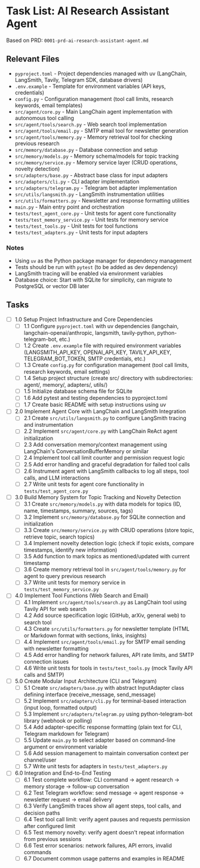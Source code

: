# Task List: AI Research Assistant Agent

Based on PRD: `0001-prd-ai-research-assistant-agent.md`

## Relevant Files

- `pyproject.toml` - Project dependencies managed with uv (LangChain, LangSmith, Tavily, Telegram SDK, database drivers)
- `.env.example` - Template for environment variables (API keys, credentials)
- `config.py` - Configuration management (tool call limits, research keywords, email templates)
- `src/agent/core.py` - Main LangChain agent implementation with autonomous tool calling
- `src/agent/tools/search.py` - Web search tool implementation
- `src/agent/tools/email.py` - SMTP email tool for newsletter generation
- `src/agent/tools/memory.py` - Memory retrieval tool for checking previous research
- `src/memory/database.py` - Database connection and setup
- `src/memory/models.py` - Memory schema/models for topic tracking
- `src/memory/service.py` - Memory service layer (CRUD operations, novelty detection)
- `src/adapters/base.py` - Abstract base class for input adapters
- `src/adapters/cli.py` - CLI adapter implementation
- `src/adapters/telegram.py` - Telegram bot adapter implementation
- `src/utils/langsmith.py` - LangSmith instrumentation utilities
- `src/utils/formatters.py` - Newsletter and response formatting utilities
- `main.py` - Main entry point and orchestration
- `tests/test_agent_core.py` - Unit tests for agent core functionality
- `tests/test_memory_service.py` - Unit tests for memory service
- `tests/test_tools.py` - Unit tests for tool functions
- `tests/test_adapters.py` - Unit tests for input adapters

### Notes

- Using `uv` as the Python package manager for dependency management
- Tests should be run with `pytest` (to be added as dev dependency)
- LangSmith tracing will be enabled via environment variables
- Database choice: Start with SQLite for simplicity, can migrate to PostgreSQL or vector DB later

## Tasks

- [ ] 1.0 Setup Project Infrastructure and Core Dependencies
  - [ ] 1.1 Configure `pyproject.toml` with uv dependencies (langchain, langchain-openai/anthropic, langsmith, tavily-python, python-telegram-bot, etc.)
  - [ ] 1.2 Create `.env.example` file with required environment variables (LANGSMITH_API_KEY, OPENAI_API_KEY, TAVILY_API_KEY, TELEGRAM_BOT_TOKEN, SMTP credentials, etc.)
  - [ ] 1.3 Create `config.py` for configuration management (tool call limits, research keywords, email settings)
  - [ ] 1.4 Setup project structure (create src/ directory with subdirectories: agent/, memory/, adapters/, utils/)
  - [ ] 1.5 Initialize database schema file for SQLite
  - [ ] 1.6 Add pytest and testing dependencies to pyproject.toml
  - [ ] 1.7 Create basic README with setup instructions using uv

- [ ] 2.0 Implement Agent Core with LangChain and LangSmith Integration
  - [ ] 2.1 Create `src/utils/langsmith.py` to configure LangSmith tracing and instrumentation
  - [ ] 2.2 Implement `src/agent/core.py` with LangChain ReAct agent initialization
  - [ ] 2.3 Add conversation memory/context management using LangChain's ConversationBufferMemory or similar
  - [ ] 2.4 Implement tool call limit counter and permission request logic
  - [ ] 2.5 Add error handling and graceful degradation for failed tool calls
  - [ ] 2.6 Instrument agent with LangSmith callbacks to log all steps, tool calls, and LLM interactions
  - [ ] 2.7 Write unit tests for agent core functionality in `tests/test_agent_core.py`

- [ ] 3.0 Build Memory System for Topic Tracking and Novelty Detection
  - [ ] 3.1 Create `src/memory/models.py` with data models for topics (ID, name, timestamps, summary, sources, tags)
  - [ ] 3.2 Implement `src/memory/database.py` for SQLite connection and initialization
  - [ ] 3.3 Create `src/memory/service.py` with CRUD operations (store topic, retrieve topic, search topics)
  - [ ] 3.4 Implement novelty detection logic (check if topic exists, compare timestamps, identify new information)
  - [ ] 3.5 Add function to mark topics as mentioned/updated with current timestamp
  - [ ] 3.6 Create memory retrieval tool in `src/agent/tools/memory.py` for agent to query previous research
  - [ ] 3.7 Write unit tests for memory service in `tests/test_memory_service.py`

- [ ] 4.0 Implement Tool Functions (Web Search and Email)
  - [ ] 4.1 Implement `src/agent/tools/search.py` as LangChain tool using Tavily API for web search
  - [ ] 4.2 Add source specification logic (GitHub, arXiv, general web) to search tool
  - [ ] 4.3 Create `src/utils/formatters.py` for newsletter template (HTML or Markdown format with sections, links, insights)
  - [ ] 4.4 Implement `src/agent/tools/email.py` for SMTP email sending with newsletter formatting
  - [ ] 4.5 Add error handling for network failures, API rate limits, and SMTP connection issues
  - [ ] 4.6 Write unit tests for tools in `tests/test_tools.py` (mock Tavily API calls and SMTP)

- [ ] 5.0 Create Modular Input Architecture (CLI and Telegram)
  - [ ] 5.1 Create `src/adapters/base.py` with abstract InputAdapter class defining interface (receive_message, send_message)
  - [ ] 5.2 Implement `src/adapters/cli.py` for terminal-based interaction (input loop, formatted output)
  - [ ] 5.3 Implement `src/adapters/telegram.py` using python-telegram-bot library (webhook or polling)
  - [ ] 5.4 Add adapter-specific response formatting (plain text for CLI, Telegram markdown for Telegram)
  - [ ] 5.5 Update `main.py` to select adapter based on command-line argument or environment variable
  - [ ] 5.6 Add session management to maintain conversation context per channel/user
  - [ ] 5.7 Write unit tests for adapters in `tests/test_adapters.py`

- [ ] 6.0 Integration and End-to-End Testing
  - [ ] 6.1 Test complete workflow: CLI command → agent research → memory storage → follow-up conversation
  - [ ] 6.2 Test Telegram workflow: send message → agent response → newsletter request → email delivery
  - [ ] 6.3 Verify LangSmith traces show all agent steps, tool calls, and decision paths
  - [ ] 6.4 Test tool call limit: verify agent pauses and requests permission after configured limit
  - [ ] 6.5 Test memory novelty: verify agent doesn't repeat information from previous sessions
  - [ ] 6.6 Test error scenarios: network failures, API errors, invalid commands
  - [ ] 6.7 Document common usage patterns and examples in README
